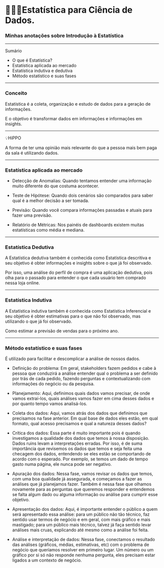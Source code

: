 # 👩‍🔬🎲Estatística para Ciência de Dados.

### Minhas anotações sobre Introdução à Estatística
---

Sumário

* O que é Estatística?
* Estatística aplicada ao mercado
* Estatística indutiva e dedutiva
* Método estatístico e suas fases

---

### Conceito

Estatística é a coleta, organização e estudo de dados para a geração de informações.

E o objetivo é transformar dados em informações e informações em insights.

---

💡HiPPO

A forma de ter uma opinião mais relevante do que a pessoa mais bem paga da sala é utilizando dados.

---

### Estatística aplicada ao mercado

* Detecção de Anomalias: Quando tentamos entender uma informação muito diferente do que costuma acontecer.

* Teste de Hipótese: Quando dois cenários são comparados para saber qual é a melhor decisão a ser tomada.

* Previsão: Quando você compara informações passadas e atuais para fazer uma previsão.

* Relatório de Métricas: Nos painéis de dashboards existem muitas estatísticas como média e mediana.



---

### Estatística Dedutiva

A Estatística dedutiva também é conhecida como Estatística descritiva e seu objetivo é obter informações e insights sobre o que já foi observado.

Por isso, uma análise do perfil de compra é uma aplicação dedutiva, pois olha para o passado para entender o que cada usuário tem comprado nessa loja online.

---

### Estatística Indutiva

A Estatística indutiva também é conhecida como Estatística Inferencial e seu objetivo é obter estimativas para o que não foi observado, mas utilizando o que já foi observado.

Como estimar a previsão de vendas para o próximo ano.

---

### Método estatístico e suas fases

É utilizado para facilitar e descomplicar a análise de nossos dados.

* Definição do problema: Em geral, stakeholders fazem pedidos e cabe à pessoa que conduzirá a análise entender qual o problema a ser definido por trás de cada pedido, fazendo perguntas e contextualizando com informações do negócio ou da pesquisa.

* Planejamento: Aqui, definimos quais dados vamos precisar, de onde vamos extraí-los, quais análises vamos fazer em cima desses dados e por quanto tempo vamos analisá-los.

* Coleta dos dados: Aqui, vamos atrás dos dados que definimos que precisamos na fase anterior. Em qual base de dados eles estão, em qual formato, qual acesso precisamos e qual a natureza desses dados?

* Crítica dos dados: Essa parte é muito importante pois é quando investigamos a qualidade dos dados que temos à nossa disposição. Dados ruins levam a interpretações erradas. Por isso, é de suma importância que revisemos os dados que temos e seja feita uma checagem dos dados, entendendo se eles estão se comportando de acordo com o esperado. Por exemplo, se temos um dado de tempo gasto numa página, ele nunca pode ser negativo.

* Apuração dos dados: Nessa fase, vamos revisar os dados que temos, com uma boa qualidade já assegurada, e começamos a fazer as análises que já planejamos fazer. Também é nessa fase que olhamos novamente para as perguntas que queremos responder e entendemos se falta algum dado ou alguma informação ou análise para cumprir esse objetivo.

* Apresentação dos dados: Aqui, é importante entender o público a quem será apresentado essa análise: para um público não tão técnico, faz sentido usar termos de negócio e em geral, com mais gráfico e mais mastigado; para um público mais técnico, talvez já faça sentido levar análises mais cruas, explicando até mesmo como a análise foi feita.

* Análise e interpretação de dados: Nessa fase, conectamos o resultado das análises (gráficos, médias, estimativas, etc) com o problema de negócio que queríamos resolver em primeiro lugar. Um número ou um gráfico por si só não responde nenhuma pergunta, eles precisam estar ligados a um contexto de negócio.





